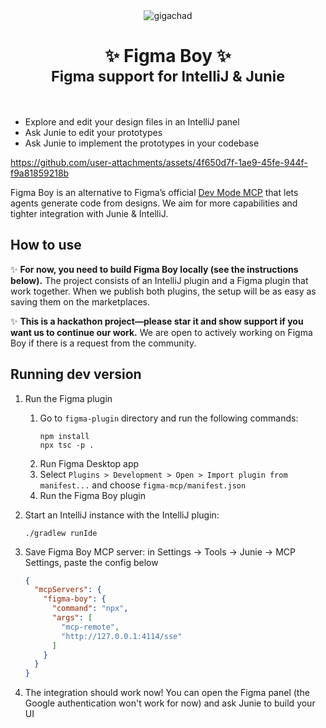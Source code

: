 <div align="center">

<img src="https://en.meming.world/images/en/thumb/1/18/Giga_Chad.jpg/300px-Giga_Chad.jpg" alt="gigachad">

# ✨ Figma Boy ✨ <br><sub>Figma support for IntelliJ & Junie</sub>

</div>
<br>

- Explore and edit your design files in an IntelliJ panel
- Ask Junie to edit your prototypes
- Ask Junie to implement the prototypes in your codebase

https://github.com/user-attachments/assets/4f650d7f-1ae9-45fe-944f-f9a81859218b

Figma Boy is an alternative to Figma’s official [Dev Mode MCP](https://help.figma.com/hc/en-us/articles/32132100833559-Guide-to-the-Dev-Mode-MCP-Server) that lets agents generate code from designs. We aim for more capabilities and tighter integration with Junie & IntelliJ.

## How to use

✨ **For now, you need to build Figma Boy locally (see the instructions below).** The project consists of an IntelliJ plugin and a Figma plugin that work together. When we publish both plugins, the setup will be as easy as saving them on the marketplaces.

✨ **This is a hackathon project—please star it and show support if you want us to continue our work.** We are open to actively working on Figma Boy if there is a request from the community.

## Running dev version

1. Run the Figma plugin
    1. Go to `figma-plugin` directory and run the following commands:
        ```shell
        npm install
        npx tsc -p . 
        ```
    2. Run Figma Desktop app
    3. Select `Plugins > Development > Open > Import plugin from manifest...` and choose `figma-mcp/manifest.json`
    4. Run the Figma Boy plugin

2. Start an IntelliJ instance with the IntelliJ plugin:

    ```shell
    ./gradlew runIde
    ```

3. Save Figma Boy MCP server: in Settings -> Tools -> Junie -> MCP Settings, paste the config below

    ```json
    {
      "mcpServers": {
        "figma-boy": {
          "command": "npx",
          "args": [
            "mcp-remote",
            "http://127.0.0.1:4114/sse"
          ]
        }
      }
    }
    ```

4. The integration should work now! You can open the Figma panel (the Google authentication won't work for now) and ask Junie to build your UI


